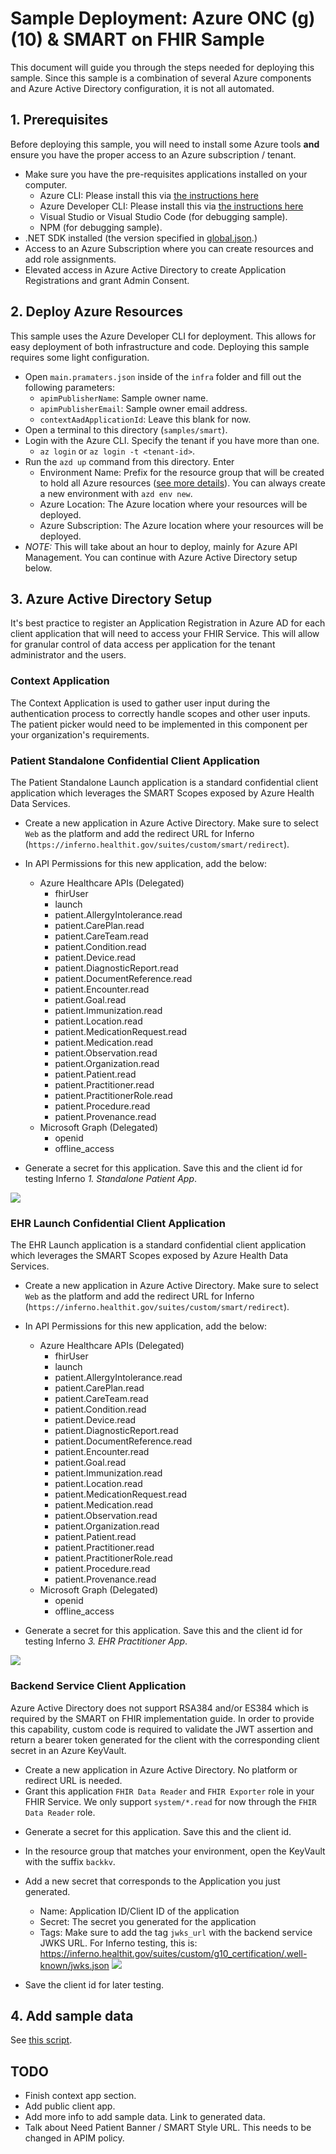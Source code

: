 # Sample Deployment: Azure ONC (g)(10) & SMART on FHIR Sample

This document will guide you through the steps needed for deploying this sample. Since this sample is a combination of several Azure components and Azure Active Directory configuration, it is not all automated.

## 1. Prerequisites

Before deploying this sample, you will need to install some Azure tools **and** ensure you have the proper access to an Azure subscription / tenant.

- Make sure you have the pre-requisites applications installed on your computer.
  - Azure CLI: Please install this via [the instructions here](https://learn.microsoft.com/cli/azure/install-azure-cli)
  - Azure Developer CLI: Please install this via [the instructions here](https://learn.microsoft.com/azure/developer/azure-developer-cli/install-azd?tabs=baremetal%2Cwindows)
  - Visual Studio or Visual Studio Code (for debugging sample).
  - NPM (for debugging sample).
- .NET SDK installed (the version specified in [global.json](../../../global.json).)
- Access to an Azure Subscription where you can create resources and add role assignments.
- Elevated access in Azure Active Directory to create Application Registrations and grant Admin Consent.

## 2. Deploy Azure Resources

This sample uses the Azure Developer CLI for deployment. This allows for easy deployment of both infrastructure and code. Deploying this sample requires some light configuration. 

- Open `main.pramaters.json` inside of the `infra` folder and fill out the following parameters:
  - `apimPublisherName`: Sample owner name.
  - `apimPublisherEmail`: Sample owner email address.
  - `contextAadApplicationId`: Leave this blank for now.
- Open a terminal to this directory (`samples/smart`).
- Login with the Azure CLI. Specify the tenant if you have more than one.
  - `az login` or `az login -t <tenant-id>`.
- Run the `azd up` command from this directory. Enter 
  - Environment Name: Prefix for the resource group that will be created to hold all Azure resources ([see more details](https://learn.microsoft.com/azure/developer/azure-developer-cli/faq#what-is-an-environment-name)). You can always create a new environment with `azd env new`.
  - Azure Location: The Azure location where your resources will be deployed.
  - Azure Subscription: The Azure location where your resources will be deployed.
- *NOTE:* This will take about an hour to deploy, mainly for Azure API Management. You can continue with Azure Active Directory setup below.

## 3. Azure Active Directory Setup

It's best practice to register an Application Registration in Azure AD for each client application that will need to access your FHIR Service. This will allow for granular control of data access per application for the tenant administrator and the users.

### Context Application

The Context Application is used to gather user input during the authentication process to correctly handle scopes and other user inputs. The patient picker would need to be implemented in this component per your organization's requirements.

### Patient Standalone Confidential Client Application

The Patient Standalone Launch application is a standard confidential client application which leverages the SMART Scopes exposed by Azure Health Data Services.

- Create a new application in Azure Active Directory. Make sure to select `Web` as the platform and add the redirect URL for Inferno (`https://inferno.healthit.gov/suites/custom/smart/redirect`).
- In API Permissions for this new application, add the below:
  - Azure Healthcare APIs (Delegated)
    - fhirUser
    - launch
    - patient.AllergyIntolerance.read
    - patient.CarePlan.read
    - patient.CareTeam.read
    - patient.Condition.read
    - patient.Device.read
    - patient.DiagnosticReport.read
    - patient.DocumentReference.read
    - patient.Encounter.read
    - patient.Goal.read
    - patient.Immunization.read
    - patient.Location.read
    - patient.MedicationRequest.read
    - patient.Medication.read
    - patient.Observation.read
    - patient.Organization.read
    - patient.Patient.read
    - patient.Practitioner.read
    - patient.PractitionerRole.read
    - patient.Procedure.read
    - patient.Provenance.read
  - Microsoft Graph (Delegated)
    - openid
    - offline_access

- Generate a secret for this application. Save this and the client id for testing Inferno *1. Standalone Patient App*.

![](./images/confidential-client-1.png)

### EHR Launch Confidential Client Application

The EHR Launch application is a standard confidential client application which leverages the SMART Scopes exposed by Azure Health Data Services.

- Create a new application in Azure Active Directory. Make sure to select `Web` as the platform and add the redirect URL for Inferno (`https://inferno.healthit.gov/suites/custom/smart/redirect`).
- In API Permissions for this new application, add the below:
  - Azure Healthcare APIs (Delegated)
    - fhirUser
    - launch
    - patient.AllergyIntolerance.read
    - patient.CarePlan.read
    - patient.CareTeam.read
    - patient.Condition.read
    - patient.Device.read
    - patient.DiagnosticReport.read
    - patient.DocumentReference.read
    - patient.Encounter.read
    - patient.Goal.read
    - patient.Immunization.read
    - patient.Location.read
    - patient.MedicationRequest.read
    - patient.Medication.read
    - patient.Observation.read
    - patient.Organization.read
    - patient.Patient.read
    - patient.Practitioner.read
    - patient.PractitionerRole.read
    - patient.Procedure.read
    - patient.Provenance.read
  - Microsoft Graph (Delegated)
    - openid
    - offline_access

- Generate a secret for this application. Save this and the client id for testing Inferno *3. EHR Practitioner App*.

![](./images/confidential-client-1.png)

### Backend Service Client Application

Azure Active Directory does not support RSA384 and/or ES384 which is required by the SMART on FHIR implementation guide. In order to provide this capability, custom code is required to validate the JWT assertion and return a bearer token generated for the client with the corresponding client secret in an Azure KeyVault.

- Create a new application in Azure Active Directory. No platform or redirect URL is needed.
- Grant this application `FHIR Data Reader` and `FHIR Exporter` role in your FHIR Service. We only support `system/*.read` for now through the `FHIR Data Reader` role.
<!--- In API Permissions for this new application, add the below:
  - Azure Healthcare APIs (Application)
    - system.all.read
- Grant admin consent for your Application on the API Permission page-->
- Generate a secret for this application. Save this and the client id.
- In the resource group that matches your environment, open the KeyVault with the suffix `backkv`.
- Add a new secret that corresponds to the Application you just generated. 
  - Name: Application ID/Client ID of the application
  - Secret: The secret you generated for the application
  - Tags: Make sure to add the tag `jwks_url` with the backend service JWKS URL. For Inferno testing, this is: https://inferno.healthit.gov/suites/custom/g10_certification/.well-known/jwks.json
![](./images/keyvault-reg.png)

- Save the client id for later testing.

## 4. Add sample data

See [this script](../scripts/Load-ProfilesData.ps1).

## TODO

- Finish context app section.
- Add public client app.
- Add more info to add sample data. Link to generated data.
- Talk about Need Patient Banner / SMART Style URL. This needs to be changed in APIM policy.